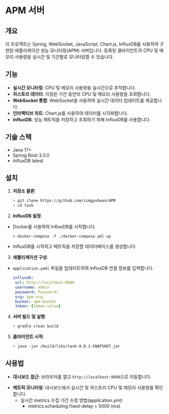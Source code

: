 # APM 서버

## 개요

이 프로젝트는 Spring, WebSocket, JavaScript, Chart.js, InfluxDB를 사용하여 구현된 애플리케이션 성능 모니터링(APM) 서버입니다. 등록된
클라이언트의 CPU 및 메모리 사용량을 실시간 및 기간별로 모니터링할 수 있습니다.

## 기능

- **실시간 모니터링**: CPU 및 메모리 사용량을 실시간으로 추적합니다.
- **히스토리 데이터**: 지정된 기간 동안의 CPU 및 메모리 사용량을 조회합니다.
- **WebSocket 통합**: WebSocket을 사용하여 실시간 데이터 업데이트를 제공합니다.
- **인터랙티브 차트**: Chart.js를 사용하여 데이터를 시각화합니다.
- **InfluxDB**: 성능 메트릭을 저장하고 조회하기 위해 InfluxDB를 사용합니다.

## 기술 스택

- Java 17+
- Spring Boot 3.3.0
- InfluxDB latest

## 설치

1. **저장소 클론**:
    ```bash
   > git clone https://github.com/simgyuhwan/APM
   > cd task
    ```

2. **InfluxDB 설정**:
- Docker를 사용하여 InfluxDB를 시작합니다.
   ```base
   > docker-compose -f ./docker-compose.yml up
   ```
- InfluxDB를 시작하고 메트릭을 저장할 데이터베이스를 생성합니다.

3. **애플리케이션 구성**:
- `application.yaml` 파일을 업데이트하여 InfluxDB 연결 정보를 입력합니다.
   ```yaml
   influxdb:
    url: http://localhost:8086
    username: admin
    password: Password!
    org: apm-org
    bucket: apm-bucket
    token: {token-value} 
   ```

4. **서버 빌드 및 실행**:
    ```bash
    > gradle clean build
    ```

5. **클라이언트 시작**:
    ```bash
    > java -jar /build/libs/task-0.0.1-SNAPSHOT.jar
    ```

## 사용법

- **대시보드 접근**: 브라우저를 열고 `http://localhost:9898`으로 이동합니다.

[//]: # (- **클라이언트 등록**: 제공된 API를 사용하여 대시보드에 클라이언트 서버를 등록합니다.)
- **메트릭 모니터링**: 대시보드에서 실시간 및 히스토리 CPU 및 메모리 사용량을 확인합니다.
  - 실시간 metrics 수집 기간 수정 방법(application.yml)
    - metrics.scheduling.fixed-delay = 5000 (ms)
   
   

